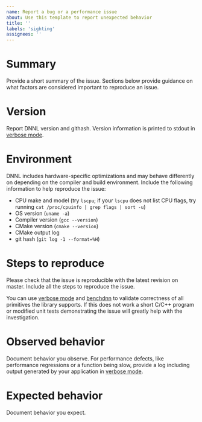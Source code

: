```yaml
---
name: Report a bug or a performance issue
about: Use this template to report unexpected behavior
title: ''
labels: 'sighting'
assignees: ''
---
```


# Summary
Provide a short summary of the issue. Sections below provide guidance on what
factors are considered important to reproduce an issue.

# Version
Report DNNL version and githash. Version information is printed to stdout
in [verbose mode](http://intel.github.io/mkl-dnn/dev_guide_verbose.html).

# Environment
DNNL includes hardware-specific optimizations and may behave
differently on depending on the compiler and build environment. Include
the following information to help reproduce the issue:
* CPU make and model (try `lscpu`; if your `lscpu` does not list CPU flags,
  try running `cat /proc/cpuinfo | grep flags | sort -u`)
* OS version (`uname -a`)
* Compiler version (`gcc --version`)
* CMake version (`cmake --version`)
* CMake output log
* git hash (`git log -1 --format=%H`)

# Steps to reproduce
Please check that the issue is reproducible with the latest revision on
master. Include all the steps to reproduce the issue. 

You can use [verbose mode](http://intel.github.io/mkl-dnn/dev_guide_verbose.html)
and [benchdnn](https://github.com/intel/mkl-dnn/tree/master/tests/benchdnn)
to validate correctness of all primitives the library supports. If this does not
work a short C/C++ program or modified unit tests demonstrating the issue
will greatly help with the investigation.

# Observed behavior
Document behavior you observe. For performance defects, like performance
regressions or a function being slow, provide a log including output generated
by your application in
[verbose mode](http://intel.github.io/mkl-dnn/dev_guide_verbose.html). 

# Expected behavior
Document behavior you expect.
